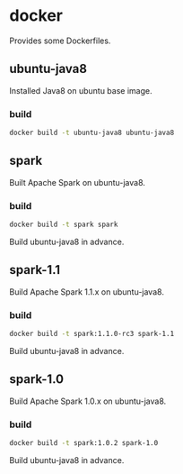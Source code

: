 # docker

Provides some Dockerfiles.

## ubuntu-java8

Installed Java8 on ubuntu base image.

### build

```bash
docker build -t ubuntu-java8 ubuntu-java8
```

## spark

Built Apache Spark on ubuntu-java8.

### build

```bash
docker build -t spark spark
```

Build ubuntu-java8 in advance.

## spark-1.1

Build Apache Spark 1.1.x on ubuntu-java8.

### build

```bash
docker build -t spark:1.1.0-rc3 spark-1.1
```

Build ubuntu-java8 in advance.

## spark-1.0

Build Apache Spark 1.0.x on ubuntu-java8.

### build

```bash
docker build -t spark:1.0.2 spark-1.0
```

Build ubuntu-java8 in advance.
